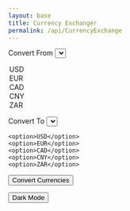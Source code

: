 ```yaml
---
layout: base
title: Currency Exchanger
permalink: /api/CurrencyExchange
---
```


<style>

body {
transition: background-color 0.3s, color 0.3s;
}
button.lightmode {
color: #d4cecd;
border: 2px inset;
border-radius: 5px;
}
button.darkmode {
color: #000036;
border: 2px inset;
border-radius: 5px;
}
body.lightmode {
color: #ffffff;
background-color: #ffffff;
}
body.darkmode {
color: #1c1c1c;
background-color: #1c1c1c;
}

</style>



<label>Convert From
    <select id="Convert from">

<option>USD</option>
    <option>EUR</option>
    <option>CAD</option>
    <option>CNY</option>
    <option>ZAR</option>

</select>
</label>

<label>Convert To
    <select id="Convert to">

    <option>USD</option>
    <option>EUR</option>
    <option>CAD</option>
    <option>CNY</option>
    <option>ZAR</option>

</select>
</label>

<button onclick="conversion()"> Convert Currencies</button>

<button onclick="colormode()"> Dark Mode </button>

<script>


async function conversion() {


await fetch(`https://api.freecurrencyapi.com/v1/latest?apikey=fca_live_kbReXEndi2qtPBsupWuLTRPhWR2zFbY1tXW9jXXL&currencies=EUR%2CUSD%2CCAD%2CCNY%2CZAR`)  
}





</script>
